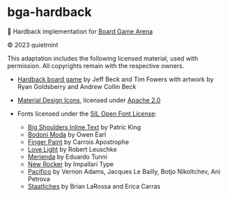 # bga-hardback

🎲 Hardback implementation for [Board Game Arena](https://boardgamearena.com/)

© 2023 quietmint

This adaptation includes the following licensed material, used with permission. All copyrights remain with the respective owners.

- [Hardback board game](https://www.fowers.games/products/hardback) by Jeff Beck and Tim Fowers with artwork by Ryan Goldsberry and Andrew Collin Beck

- [Material Design Icons](https://pictogrammers.com/library/mdi/), licensed under [Apache 2.0](http://www.apache.org/licenses/LICENSE-2.0)

- Fonts licensed under the [SIL Open Font License](http://scripts.sil.org/OFL):
  - [Big Shoulders Inline Text](https://fonts.google.com/specimen/Big+Shoulders+Inline+Text/about) by Patric King
  - [Bodoni Moda](https://fonts.google.com/specimen/Bodoni+Moda/about) by Owen Earl
  - [Finger Paint](https://fonts.google.com/specimen/Finger+Paint/about) by Carrois Apostrophe
  - [Love Light](https://fonts.google.com/specimen/Love+Light/about) by Robert Leuschke
  - [Merienda](https://fonts.google.com/specimen/Merienda/about) by Eduardo Tunni
  - [New Rocker](https://fonts.google.com/specimen/New+Rocker/about) by Impallari Type
  - [Pacifico](https://fonts.google.com/specimen/Pacifico/about) by Vernon Adams, Jacques Le Bailly, Botjo Nikoltchev, Ani Petrova
  - [Staatliches](https://fonts.google.com/specimen/Staatliches/about) by Brian LaRossa and Erica Carras
